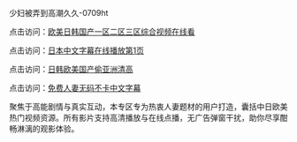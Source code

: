 少妇被弄到高潮久久-0709ht

点击访问：<a href="https://heiliao2dmwwy.pages.dev">欧美日韩国产一区二区三区综合视频在线看</a>

点击访问：<a href="https://heiliaoll4qsx.pages.dev">日本中文字幕在线播放第1页</a>

点击访问：<a href="https://heiliaowzu4ur.pages.dev">日韩欧美国产偷亚洲清高</a>

点击访问：<a href="https://heiliaozj3tjd.pages.dev">免费人妻无码不卡中文字幕</a>

<p>聚焦于高能剧情与真实互动，本专区专为热衷人妻题材的用户打造，囊括中日欧美热门视频资源。所有影片支持高清播放与在线点播，无广告弹窗干扰，助你尽享酣畅淋漓的观影体验。</p>

<span style="display:none;">[Canonical link](）</span>
